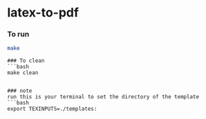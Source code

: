 # latex-to-pdf
### To run
```bash
make
```
```
### To clean
```bash
make clean
```
```

### note
run this is your terminal to set the directory of the template
```bash
export TEXINPUTS=./templates:
```
```
